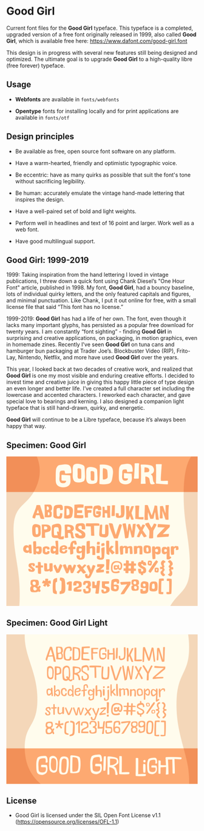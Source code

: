 # Good Girl

Current font files for the **Good Girl** typeface. This typeface is a completed, upgraded version of a free font originally released in 1999, also called **Good Girl**, which is available free here: <https://www.dafont.com/good-girl.font>

This design is in progress with several new features still being designed and optimized. The ultimate goal is to upgrade **Good Girl** to a high-quality libre (free forever) typeface.

## Usage

- **Webfonts** are available in `fonts/webfonts`

- **Opentype** fonts for installing locally and for print applications are available in  `fonts/otf`

  

## Design principles

- Be available as free, open source font software on any platform.

- Have a warm-hearted, friendly and optimistic typographic voice.

- Be eccentric: have as many quirks as possible that suit the font's tone without sacrificing legibility.

- Be human: accurately emulate the vintage hand-made lettering that inspires the design.

- Have a well-paired set of bold and light weights.

- Perform well in headlines and text of 16 point and larger. Work well as a web font.

- Have good multilingual support.

  

## Good Girl: 1999-2019

1999: Taking inspiration from the hand lettering I loved in vintage publications, I threw down a quick font using Chank Diesel’s "One Hour Font" article, published in 1998. My font, **Good Girl**, had a bouncy baseline, lots of individual quirky letters, and the only featured capitals and figures, and minimal punctuation. Like Chank, I put it out online for free, with a small license file that said “This font has no license.”

1999-2019: **Good Girl** has had a life of her own. The font, even though it lacks many important glyphs, has persisted as a popular free download for twenty years. I am constantly “font sighting” - finding **Good Girl** in surprising and creative applications, on packaging, in motion graphics, even in homemade zines. Recently I've seen **Good Girl** on tuna cans and hamburger bun packaging at Trader Joe’s. Blockbuster Video (RIP), Frito-Lay, Nintendo, Netflix, and more have used **Good Girl** over the years.

This year, I looked back at two decades of creative work, and realized that **Good Girl** is one my most visible and enduring creative efforts. I decided to invest time and creative juice in giving this happy little piece of type design an even longer and better life. I’ve created a full character set including the lowercase and accented characters. I reworked each character, and gave special love to bearings and kerning. I also designed a companion light typeface that is still hand-drawn, quirky, and energetic. 

 **Good Girl** will continue to be a Libre typeface, because it’s always been happy that way. 



## Specimen: Good Girl

![squared](<https://raw.githubusercontent.com/cdaviesbell/Good-Girl-Refurbished/master/examples/regular_specimen.png>)

## Specimen: Good Girl Light

![squared](<https://raw.githubusercontent.com/cdaviesbell/Good-Girl-Refurbished/master/examples/light_specimen.png>)

## License

- Good Girl is licensed under the SIL Open Font License v1.1 (<https://opensource.org/licenses/OFL-1.1>)

  